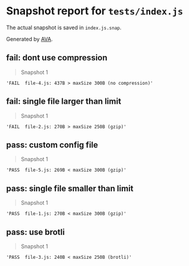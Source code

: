 # Snapshot report for `tests/index.js`

The actual snapshot is saved in `index.js.snap`.

Generated by [AVA](https://ava.li).

## fail: dont use compression

> Snapshot 1

    'FAIL  file-4.js: 437B > maxSize 300B (no compression)'

## fail: single file larger than limit

> Snapshot 1

    'FAIL  file-2.js: 270B > maxSize 250B (gzip)'

## pass: custom config file

> Snapshot 1

    'PASS  file-5.js: 269B < maxSize 300B (gzip)'

## pass: single file smaller than limit

> Snapshot 1

    'PASS  file-1.js: 270B < maxSize 300B (gzip)'

## pass: use brotli

> Snapshot 1

    'PASS  file-3.js: 240B < maxSize 250B (brotli)'
